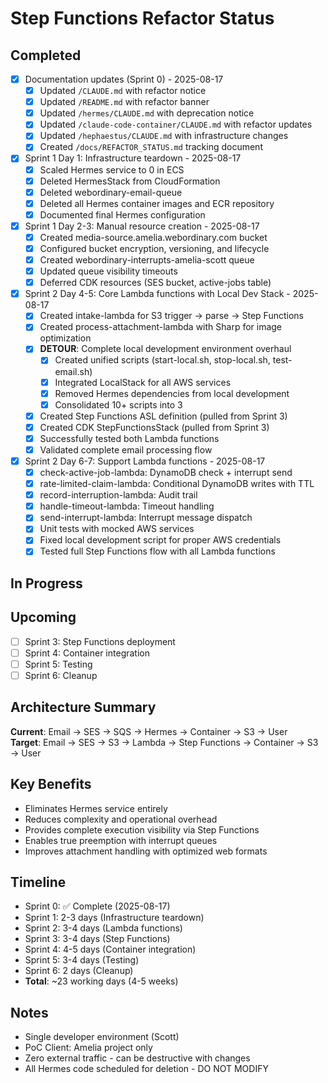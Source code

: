 # Step Functions Refactor Status

## Completed
- [x] Documentation updates (Sprint 0) - 2025-08-17
  - [x] Updated `/CLAUDE.md` with refactor notice
  - [x] Updated `/README.md` with refactor banner
  - [x] Updated `/hermes/CLAUDE.md` with deprecation notice
  - [x] Updated `/claude-code-container/CLAUDE.md` with refactor updates
  - [x] Updated `/hephaestus/CLAUDE.md` with infrastructure changes
  - [x] Created `/docs/REFACTOR_STATUS.md` tracking document

- [x] Sprint 1 Day 1: Infrastructure teardown - 2025-08-17
  - [x] Scaled Hermes service to 0 in ECS
  - [x] Deleted HermesStack from CloudFormation
  - [x] Deleted webordinary-email-queue
  - [x] Deleted all Hermes container images and ECR repository
  - [x] Documented final Hermes configuration

- [x] Sprint 1 Day 2-3: Manual resource creation - 2025-08-17
  - [x] Created media-source.amelia.webordinary.com bucket
  - [x] Configured bucket encryption, versioning, and lifecycle
  - [x] Created webordinary-interrupts-amelia-scott queue
  - [x] Updated queue visibility timeouts
  - [x] Deferred CDK resources (SES bucket, active-jobs table)

- [x] Sprint 2 Day 4-5: Core Lambda functions with Local Dev Stack - 2025-08-17
  - [x] Created intake-lambda for S3 trigger → parse → Step Functions
  - [x] Created process-attachment-lambda with Sharp for image optimization  
  - [x] **DETOUR**: Complete local development environment overhaul
    - [x] Created unified scripts (start-local.sh, stop-local.sh, test-email.sh)
    - [x] Integrated LocalStack for all AWS services
    - [x] Removed Hermes dependencies from local development
    - [x] Consolidated 10+ scripts into 3
  - [x] Created Step Functions ASL definition (pulled from Sprint 3)
  - [x] Created CDK StepFunctionsStack (pulled from Sprint 3)
  - [x] Successfully tested both Lambda functions
  - [x] Validated complete email processing flow

- [x] Sprint 2 Day 6-7: Support Lambda functions - 2025-08-17
  - [x] check-active-job-lambda: DynamoDB check + interrupt send
  - [x] rate-limited-claim-lambda: Conditional DynamoDB writes with TTL
  - [x] record-interruption-lambda: Audit trail
  - [x] handle-timeout-lambda: Timeout handling
  - [x] send-interrupt-lambda: Interrupt message dispatch
  - [x] Unit tests with mocked AWS services
  - [x] Fixed local development script for proper AWS credentials
  - [x] Tested full Step Functions flow with all Lambda functions

## In Progress

## Upcoming
- [ ] Sprint 3: Step Functions deployment
- [ ] Sprint 4: Container integration
- [ ] Sprint 5: Testing
- [ ] Sprint 6: Cleanup

## Architecture Summary
**Current**: Email → SES → SQS → Hermes → Container → S3 → User  
**Target**: Email → SES → S3 → Lambda → Step Functions → Container → S3 → User

## Key Benefits
- Eliminates Hermes service entirely
- Reduces complexity and operational overhead
- Provides complete execution visibility via Step Functions
- Enables true preemption with interrupt queues
- Improves attachment handling with optimized web formats

## Timeline
- Sprint 0: ✅ Complete (2025-08-17)
- Sprint 1: 2-3 days (Infrastructure teardown)
- Sprint 2: 3-4 days (Lambda functions)
- Sprint 3: 3-4 days (Step Functions)
- Sprint 4: 4-5 days (Container integration)
- Sprint 5: 3-4 days (Testing)
- Sprint 6: 2 days (Cleanup)
- **Total**: ~23 working days (4-5 weeks)

## Notes
- Single developer environment (Scott)
- PoC Client: Amelia project only
- Zero external traffic - can be destructive with changes
- All Hermes code scheduled for deletion - DO NOT MODIFY